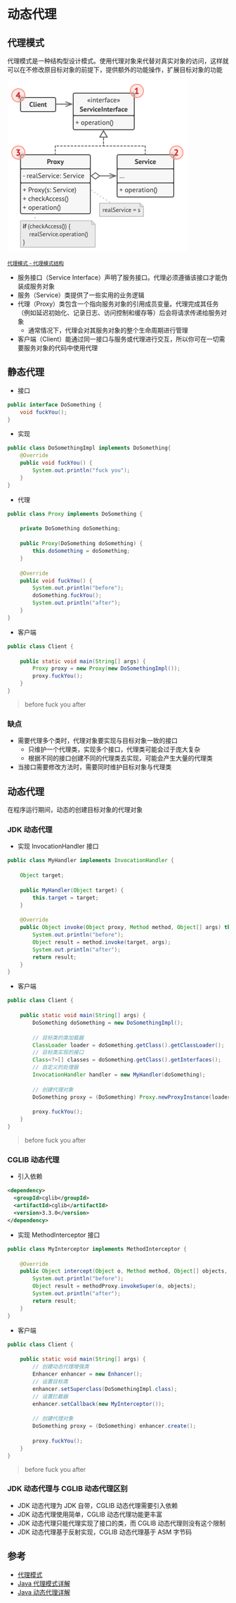 # 动态代理

## 代理模式

代理模式是一种结构型设计模式。使用代理对象来代替对真实对象的访问，这样就可以在不修改原目标对象的前提下，提供额外的功能操作，扩展目标对象的功能

![](./md.assets/proxy_parttern.png)

<small>[代理模式 - 代理模式结构](https://refactoringguru.cn/design-patterns/proxy)</small>

- 服务接口（Service Interface）声明了服务接口。代理必须遵循该接口才能伪装成服务对象
- 服务（Service）类提供了一些实用的业务逻辑
- 代理（Proxy）类包含一个指向服务对象的引用成员变量。代理完成其任务（例如延迟初始化、记录日志、访问控制和缓存等）后会将请求传递给服务对象
  - 通常情况下，代理会对其服务对象的整个生命周期进行管理
- 客户端（Client）能通过同一接口与服务或代理进行交互，所以你可在一切需要服务对象的代码中使用代理

## 静态代理

- 接口

```java
public interface DoSomething {
    void fuckYou();
}
```

- 实现

```java
public class DoSomethingImpl implements DoSomething{
    @Override
    public void fuckYou() {
        System.out.println("fuck you");
    }
}
```

- 代理

```java
public class Proxy implements DoSomething {

    private DoSomething doSomething;

    public Proxy(DoSomething doSomething) {
        this.doSomething = doSomething;
    }

    @Override
    public void fuckYou() {
        System.out.println("before");
        doSomething.fuckYou();
        System.out.println("after");
    }
}
```

- 客户端

```java
public class Client {

    public static void main(String[] args) {
        Proxy proxy = new Proxy(new DoSomethingImpl());
        proxy.fuckYou();
    }
}
```

> before
> fuck you
> after

### 缺点

- 需要代理多个类时，代理对象要实现与目标对象一致的接口
  - 只维护一个代理类，实现多个接口，代理类可能会过于庞大复杂
  - 根据不同的接口创建不同的代理类去实现，可能会产生大量的代理类
- 当接口需要修改方法时，需要同时维护目标对象与代理类

## 动态代理

在程序运行期间，动态的创建目标对象的代理对象

### JDK 动态代理

- 实现 InvocationHandler 接口

```java
public class MyHandler implements InvocationHandler {

    Object target;

    public MyHandler(Object target) {
        this.target = target;
    }

    @Override
    public Object invoke(Object proxy, Method method, Object[] args) throws Throwable {
        System.out.println("before");
        Object result = method.invoke(target, args);
        System.out.println("after");
        return result;
    }
}
```

- 客户端

```java
public class Client {

    public static void main(String[] args) {
        DoSomething doSomething = new DoSomethingImpl();

        // 目标类的类加载器
        ClassLoader loader = doSomething.getClass().getClassLoader();
        // 目标类实现的接口
        Class<?>[] classes = doSomething.getClass().getInterfaces();
        // 自定义的处理器
        InvocationHandler handler = new MyHandler(doSomething);

        // 创建代理对象
        DoSomething proxy = (DoSomething) Proxy.newProxyInstance(loader, classes, handler);

        proxy.fuckYou();
    }
}
```

> before
> fuck you
> after

### CGLIB 动态代理

- 引入依赖

```xml
<dependency>
  <groupId>cglib</groupId>
  <artifactId>cglib</artifactId>
  <version>3.3.0</version>
</dependency>
```

- 实现 MethodInterceptor 接口

```java
public class MyInterceptor implements MethodInterceptor {

    @Override
    public Object intercept(Object o, Method method, Object[] objects, MethodProxy methodProxy) throws Throwable {
        System.out.println("before");
        Object result = methodProxy.invokeSuper(o, objects);
        System.out.println("after");
        return result;
    }
}
```

- 客户端

```java
public class Client {

    public static void main(String[] args) {
        // 创建动态代理增强类
        Enhancer enhancer = new Enhancer();
        // 设置目标类
        enhancer.setSuperclass(DoSomethingImpl.class);
        // 设置拦截器
        enhancer.setCallback(new MyInterceptor());

        // 创建代理对象
        DoSomething proxy = (DoSomething) enhancer.create();

        proxy.fuckYou();
    }
}
```

> before
> fuck you
> after

### JDK 动态代理与 CGLIB 动态代理区别

- JDK 动态代理为 JDK 自带，CGLIB 动态代理需要引入依赖
- JDK 动态代理使用简单，CGLIB 动态代理功能更丰富
- JDK 动态代理只能代理实现了接口的类，而 CGLIB 动态代理则没有这个限制
- JDK 动态代理基于反射实现，CGLIB 动态代理基于 ASM 字节码

## 参考

- [代理模式](https://refactoringguru.cn/design-patterns/proxy)
- [Java 代理模式详解](https://javaguide.cn/java/basis/proxy.html)
- [Java 动态代理详解](https://juejin.cn/post/6844903744954433544)
